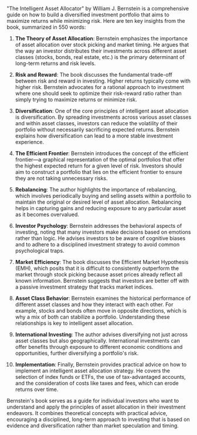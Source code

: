 "The Intelligent Asset Allocator" by William J. Bernstein is a comprehensive guide on how to build a diversified investment portfolio that aims to maximize returns while minimizing risk. Here are ten key insights from the book, summarized in 550 words:

1. **The Theory of Asset Allocation**: Bernstein emphasizes the importance of asset allocation over stock picking and market timing. He argues that the way an investor distributes their investments across different asset classes (stocks, bonds, real estate, etc.) is the primary determinant of long-term returns and risk levels.

2. **Risk and Reward**: The book discusses the fundamental trade-off between risk and reward in investing. Higher returns typically come with higher risk. Bernstein advocates for a rational approach to investment where one should seek to optimize their risk-reward ratio rather than simply trying to maximize returns or minimize risk.

3. **Diversification**: One of the core principles of intelligent asset allocation is diversification. By spreading investments across various asset classes and within asset classes, investors can reduce the volatility of their portfolio without necessarily sacrificing expected returns. Bernstein explains how diversification can lead to a more stable investment experience.

4. **The Efficient Frontier**: Bernstein introduces the concept of the efficient frontier—a graphical representation of the optimal portfolios that offer the highest expected return for a given level of risk. Investors should aim to construct a portfolio that lies on the efficient frontier to ensure they are not taking unnecessary risks.

5. **Rebalancing**: The author highlights the importance of rebalancing, which involves periodically buying and selling assets within a portfolio to maintain the original or desired level of asset allocation. Rebalancing helps in capturing gains and reducing exposure to any particular asset as it becomes overvalued.

6. **Investor Psychology**: Bernstein addresses the behavioral aspects of investing, noting that many investors make decisions based on emotions rather than logic. He advises investors to be aware of cognitive biases and to adhere to a disciplined investment strategy to avoid common psychological traps.

7. **Market Efficiency**: The book discusses the Efficient Market Hypothesis (EMH), which posits that it is difficult to consistently outperform the market through stock picking because asset prices already reflect all known information. Bernstein suggests that investors are better off with a passive investment strategy that tracks market indices.

8. **Asset Class Behavior**: Bernstein examines the historical performance of different asset classes and how they interact with each other. For example, stocks and bonds often move in opposite directions, which is why a mix of both can stabilize a portfolio. Understanding these relationships is key to intelligent asset allocation.

9. **International Investing**: The author advises diversifying not just across asset classes but also geographically. International investments can offer benefits through exposure to different economic conditions and opportunities, further diversifying a portfolio's risk.

10. **Implementation**: Finally, Bernstein provides practical advice on how to implement an intelligent asset allocation strategy. He covers the selection of index funds or ETFs, the use of tax-advantaged accounts, and the consideration of costs like taxes and fees, which can erode returns over time.

Bernstein's book serves as a guide for individual investors who want to understand and apply the principles of asset allocation in their investment endeavors. It combines theoretical concepts with practical advice, encouraging a disciplined, long-term approach to investing that is based on evidence and diversification rather than market speculation and timing.